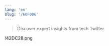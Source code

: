 ```yaml
---
lang: 'en'
slug: '/60F0D6'
---
```


> Discover expert insights from tech Twitter

!42DC28.png

<head>
  <html lang="en-US"/>
</head>
